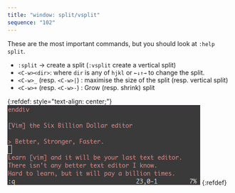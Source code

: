 ```yaml
---
title: "window: split/vsplit"
sequence: "102"
---
```


These are the most important commands, but you should look at `:help split`.

- `:split` → create a split (`:vsplit` create a vertical split)
- `<C-w><dir>`: where `dir` is any of `hjkl` or `←↓↑→` to change the split.
- `<C-w>_` (resp. `<C-w>|`) : maximise the size of the split (resp. vertical split)
- `<C-w>+` (resp. `<C-w>-`) : Grow (resp. shrink) split

{:refdef: style="text-align: center;"}
![](/assets/images/vim/split.gif)
{:refdef}

